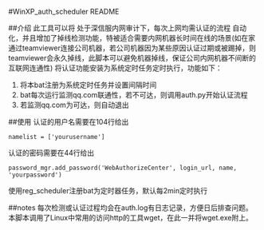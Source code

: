 #WinXP_auth_scheduler README

##介绍
此工具可以将 处于深信服内网审计下，每次上网均需认证的流程 自动化，并且增加了掉线检测功能，特被适合需要内网机器长时间在线的场景(如在家通过teamviewer连接公司机器，若公司机器因为某些原因认证过期或被踢掉，则teamviewer会永久掉线，此脚本可以避免机器掉线，保证公司内网机器不间断的互联网连通性)
将认证功能安装为系统定时任务定时执行，功能如下：

1. 将本bat注册为系统定时任务并设置间隔时间
2. bat每次运行监测qq.com联通性，若不可达，则调用auth.py开始认证流程
3. 若监测qq.com为可达，则自动退出

##使用
认证的用户名需要在104行给出
```
namelist = ['yourusername']
```
认证的密码需要在44行给出
```
password_mgr.add_password('WebAuthorizeCenter', login_url, name, 'yourpassword')
```
使用reg_scheduler注册bat为定时器任务，默认每2min定时执行


##notes
每次检测或认证过程均会在auth.log有日志记录，方便日后排查问题。
本脚本调用了Linux中常用的访问http的工具wget，在此一并将wget.exe附上。
